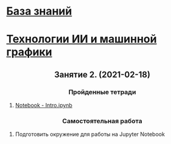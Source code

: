 # [База знаний](/../../../readme.md)
# [Технологии ИИ и машинной графики](lesson_00.md)

## <center> Занятие 2. (2021-02-18) </center>

### <center> Пройденные тетради </center>


1. [Notebook - Intro.ipynb](https://github.com/Aynur19/AI-in-Study/blob/master/ML%20%26%20CV/NeuroWorkshop-master/Notebooks/Intro.ipynb)



### <center> Самостоятельная работа </center>
1. Подготовить окружение для работы на Jupyter Notebook